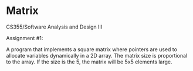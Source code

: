 # Matrix

CS355/Software Analysis and Design III

Assignment #1:

A program that implements a square matrix where pointers are used to allocate variables dynamically in a 2D array. The matrix size is proportional to the array.
If the size is the 5, the matrix will be 5x5 elements large.
